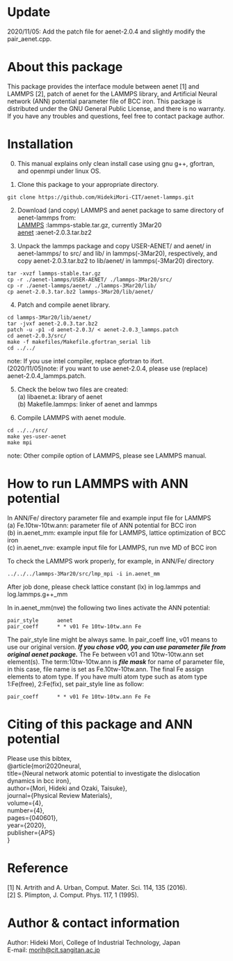 # Update
2020/11/05: Add the patch file for aenet-2.0.4 and slightly modify the pair_aenet.cpp.


# About this package

This package provides the interface module between aenet [1] and LAMMPS [2], patch of aenet for the LAMMPS library, and Artificial Neural network (ANN) potential parameter file of BCC iron.
This package is distributed under the GNU General Public License, and there is no warranty.
If you have any troubles and questions, feel free to contact package author.

# Installation

0. This manual explains only clean install case using gnu g++, gfortran, and openmpi under linux OS. 
  
1. Clone this package to your appropriate directory.
``` 
git clone https://github.com/HidekiMori-CIT/aenet-lammps.git
```

2. Download (and copy) LAMMPS and aenet package to same directory of aenet-lammps from:  
[LAMMPS](https://lammps.sandia.gov/) :lammps-stable.tar.gz, currently 3Mar20  
[aenet](http://ann.atomistic.net/) :aenet-2.0.3.tar.bz2  

3. Unpack the lammps package and copy USER-AENET/ and aenet/ in aenet-lammps/ to src/ and lib/ in lammps(-3Mar20), respectively, and copy aenet-2.0.3.tar.bz2 to lib/aenet/ in lammps(-3Mar20) directory.
```
tar -xvzf lammps-stable.tar.gz
cp -r ./aenet-lammps/USER-AENET/ ./lammps-3Mar20/src/
cp -r ./aenet-lammps/aenet/ ./lammps-3Mar20/lib/
cp aenet-2.0.3.tar.bz2 lammps-3Mar20/lib/aenet/
```

4. Patch and compile aenet library.
```
cd lammps-3Mar20/lib/aenet/
tar -jvxf aenet-2.0.3.tar.bz2
patch -u -p1 -d aenet-2.0.3/ < aenet-2.0.3_lammps.patch
cd aenet-2.0.3/src/
make -f makefiles/Makefile.gfortran_serial lib
cd ../../
```
note: If you use intel compiler, replace gfortran to ifort.  
(2020/11/05)note: if you want to use aenet-2.0.4, please use (replace) aenet-2.0.4_lammps.patch.

5. Check the below two files are created:  
(a) libaenet.a: library of aenet  
(b) Makefile.lammps: linker of aenet and lammps  

6. Compile LAMMPS with aenet module.
```
cd ../../src/
make yes-user-aenet
make mpi
```
note: Other compile option of LAMMPS, please see LAMMPS manual.

# How to run LAMMPS with ANN potential

In ANN/Fe/ directory parameter file and example input file for LAMMPS  
(a) Fe.10tw-10tw.ann: parameter file of ANN potential for BCC iron   
(b) in.aenet_mm: example input file for LAMMPS, lattice optimization of BCC iron  
(c) in.aenet_nve: example input file for LAMMPS, run nve MD of BCC iron  

To check the LAMMPS work properly, for example, in ANN/Fe/ directory
```
../../../lammps-3Mar20/src/lmp_mpi -i in.aenet_mm
```
After job done, please check lattice constant (lx) in log.lammps and log.lammps.g++_mm

In in.aenet_mm(nve) the following two lines activate the ANN potential:
```
pair_style      aenet
pair_coeff      * * v01 Fe 10tw-10tw.ann Fe
```

The pair_style line might be always same.
In pair_coeff line, v01 means to use our original version. 
**_If you chose v00, you can use parameter file from original aenet package._**
The Fe between v01 and 10tw-10tw.ann set element(s).
The term:10tw-10tw.ann is **_file mask_** for name of parameter file, in this case, file name is set as Fe.10tw-10tw.ann.
The final Fe assign elements to atom type.
If you have multi atom type such as atom type 1:Fe(free), 2:Fe(fix), set pair_style line as follow:  
```
pair_coeff      * * v01 Fe 10tw-10tw.ann Fe Fe 
```

# Citing of this package and ANN potential
Please use this bibtex,  
@article{mori2020neural,  
  title={Neural network atomic potential to investigate the dislocation dynamics in bcc iron},  
  author={Mori, Hideki and Ozaki, Taisuke},  
  journal={Physical Review Materials},  
  volume={4},  
  number={4},  
  pages={040601},  
  year={2020},  
  publisher={APS}  
}

# Reference
[1] N. Artrith and A. Urban, Comput. Mater. Sci. 114, 135 (2016).  
[2] S. Plimpton, J. Comput. Phys. 117, 1 (1995).  
 

# Author & contact information
Author: Hideki Mori, College of Industrial Technology, Japan  
E-mail: morih@cit.sangitan.ac.jp

